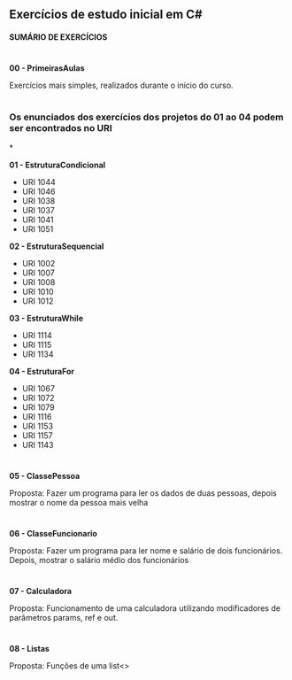 ## Exercícios de estudo inicial em C#

#### **SUMÁRIO DE EXERCÍCIOS**

#

**00 - PrimeirasAulas**
<p>Exercícios mais simples, realizados durante o início do curso.</p>

#

### Os enunciados dos exercícios dos projetos do 01 ao 04 podem ser encontrados no URI
<p>*</p>

**01 - EstruturaCondicional**
- URI 1044
- URI 1046
- URI 1038
- URI 1037
- URI 1041
- URI 1051
  
**02 - EstruturaSequencial**
- URI 1002
- URI 1007
- URI 1008
- URI 1010
- URI 1012

**03 - EstruturaWhile**
- URI 1114
- URI 1115
- URI 1134

**04 - EstruturaFor**
- URI 1067
- URI 1072
- URI 1079
- URI 1116
- URI 1153
- URI 1157
- URI 1143

#

**05 - ClassePessoa**
<p>Proposta: Fazer um programa para ler os dados de duas pessoas, depois mostrar o nome da pessoa mais velha</p>

#

**06 - ClasseFuncionario**
<p>Proposta: Fazer um programa para ler nome e salário de dois funcionários. Depois, mostrar o salário médio dos funcionários</p>

#

**07 - Calculadora**
<p>Proposta: Funcionamento de uma calculadora utilizando modificadores de parâmetros params, ref e out.</p>

#

**08 - Listas**
<p>Proposta: Funções de uma list<></p>

#
